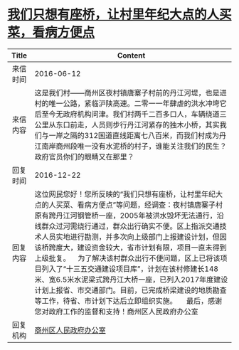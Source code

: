 # <a href="http://www.shangluo.gov.cn/zmhd/ldxxxx.jsp?urltype=leadermail.LeaderMailContentUrl&wbtreeid=1112&leadermailid=3658">我们只想有座桥，让村里年纪大点的人买菜，看病方便点</a>
| Title |                                                                                                                                                                   Content                                                                                                                                                                   |
|:-----:|---------------------------------------------------------------------------------------------------------------------------------------------------------------------------------------------------------------------------------------------------------------------------------------------------------------------------------------------|
| 来信时间  | 2016-06-12                                                                                                                                                                                                                                                                                                                                  |
| 来信内容  | 这是我们村――商州区夜村镇唐寨子村前的丹江河堤，也是进村的唯一公路，紧临沪陕高速。二零一一年肆虐的洪水冲垮它后至今无政府机构问津。我们村两千二百多口人，车辆绕道三公里从东口前走，人员则步行丹江河紧存的独木小桥，其实我们与一岸之隔的312国道直线距离七八百米，而我们村成为丹江南岸商州段唯一没有水泥桥的村子，谁能关注我们的民生？政府官员你们的眼睛又在那里？                                                                                                                                                           |
| 回复时间  | 2016-12-22                                                                                                                                                                                                                                                                                                                                  |
| 回复内容  | 这位网民您好！您所反映的“我们只想有座桥，让村里年纪大点的人买菜、看病方便点”等问题，经调查：夜村镇唐寨子村原有跨丹江河钢管桥一座，2005年被洪水毁坏无法通行，沿线群众过河需绕行通过，群众出行确实不便。区上指派交通技术人员实地进行勘测，并多次向上级部门上报建设计划，但因该桥跨度大，建设资金较大，省市计划有限，项目一直未得到上级批复。    为了解决该村群众出行不便问题，区上已将该项目列入了“十三五交通建设项目库”，计划在该村修建长148米、宽6.5米水泥梁式跨丹江大桥一座，已列入2017年度建设计划上报省、市交通部门。目前，已完成桥梁建设的地质勘查等工作，待省、市计划下达后立即组织实施。     最后，感谢您对政府工作的监督和支持！商州区人民政府办公室 |
| 回复机构  | <a href="../../categories/agencies/商州区人民政府办公室.md">商州区人民政府办公室</a>                                                                                                                                                                                                                                                                            |